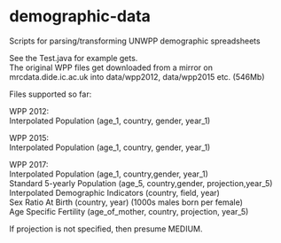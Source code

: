 # demographic-data  
Scripts for parsing/transforming UNWPP demographic spreadsheets  

See the Test.java for example gets.  
The original WPP files get downloaded from a mirror on mrcdata.dide.ic.ac.uk into data/wpp2012, data/wpp2015 etc. (546Mb)  
  
Files supported so far:  
  
WPP 2012:  
Interpolated Population                 (age_1, country, gender, year_1)  
  
WPP 2015:  
Interpolated Population                 (age_1, country, gender, year_1)  
  
WPP 2017:  
Interpolated Population                 (age_1, country,gender, year_1)  
Standard 5-yearly Population            (age_5, country,gender, projection,year_5)  
Interpolated Demographic Indicators     (country, field, year)  
Sex Ratio At Birth                      (country, year)  (1000s males born per female)  
Age Specific Fertility                  (age_of_mother, country, projection, year_5)  
  
If projection is not specified, then presume MEDIUM.  
